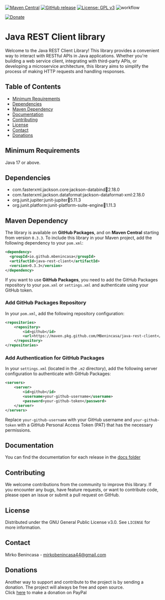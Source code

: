 [![Maven Central](https://img.shields.io/maven-central/v/io.github.mbenincasa/java-rest-client.svg?label=Maven%20Central)](https://central.sonatype.com/search?namespace=io.github.mbenincasa&name=java-rest-client)
[![GitHub release](https://img.shields.io/github/release/MBenincasa/java-rest-client)](https://github.com/MBenincasa/java-rest-client/releases/)
[![License: GPL v3](https://img.shields.io/badge/License-GPLv3-blue.svg)](https://www.gnu.org/licenses/gpl-3.0)
![workflow](https://github.com/MBenincasa/java-rest-client/actions/workflows/maven-publish.yml/badge.svg)<p>
[![Donate](https://img.shields.io/badge/Donate-PayPal-green.svg)](https://www.paypal.com/donate/?hosted_button_id=WXYAJVFZD82BJ)

# Java REST Client library
Welcome to the Java REST Client Library! This library provides a convenient way to interact with RESTful APIs in Java applications. Whether you're building a web service client, integrating with third-party APIs, or developing a microservice architecture, this library aims to simplify the process of making HTTP requests and handling responses.

## Table of Contents
- [Minimum Requirements](#minimum-requirements)
- [Dependencies](#dependencies)
- [Maven Dependency](#maven-dependency)
- [Documentation](#documentation)
- [Contributing](#contributing)
- [License](#license)
- [Contact](#contact)
- [Donations](#donations)

## Minimum Requirements
Java 17 or above.

## Dependencies
- com.fasterxml.jackson.core:jackson-databind:jar:2.18.0
- com.fasterxml.jackson.dataformat:jackson-dataformat-xml:2.18.0
- org.junit.jupiter:junit-jupiter:jar:5.11.3
- org.junit.platform:junit-platform-suite-engine:jar:1.11.3

## Maven Dependency
The library is available on **GitHub Packages**, and on **Maven Central** starting from version `0.3.3`.
To include this library in your Maven project, add the following dependency to your `pom.xml`:

```xml
<dependency>
  <groupId>io.github.mbenincasa</groupId>
  <artifactId>java-rest-client</artifactId>
  <version>0.3.3</version>
</dependency>
```

If you want to use **GitHub Packages**, you need to add the GitHub Packages repository to your `pom.xml` or `settings.xml` and authenticate using your GitHub token.

### Add GitHub Packages Repository
In your `pom.xml`, add the following repository configuration:

```xml
<repositories>
    <repository>
        <id>github</id>
        <url>https://maven.pkg.github.com/MBenincasa/java-rest-client</url>
    </repository>
</repositories>
```

### Add Authentication for GitHub Packages
In your `settings.xml` (located in the `.m2` directory), add the following server configuration to authenticate with GitHub Packages:

```xml
<servers>
    <server>
        <id>github</id>
        <username>your-github-username</username>
        <password>your-github-token</password>
    </server>
</servers>
```

Replace `your-github-username` with your GitHub username and `your-github-token` with a GitHub Personal Access Token (PAT) that has the necessary permissions.

## Documentation
You can find the documentation for each release in the [docs folder](https://github.com/MBenincasa/java-rest-client/tree/master/docs)

## Contributing
We welcome contributions from the community to improve this library. If you encounter any bugs, have feature requests, or want to contribute code, please open an issue or submit a pull request on GitHub.

## License
Distributed under the GNU General Public License v3.0. See `LICENSE` for more information.

## Contact
Mirko Benincasa - mirkobenincasa44@gmail.com

## Donations
Another way to support and contribute to the project is by sending a donation. The project will always be free and open source.<br>
Click [here](https://www.paypal.com/donate/?hosted_button_id=WXYAJVFZD82BJ) to make a donation on PayPal